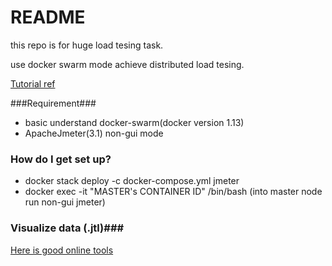 # README #

this repo is for huge load tesing task.

use docker swarm mode achieve distributed load tesing.

[Tutorial ref](http://www.testautomationguru.com/jmeter-scaling-out-load-servers-using-docker-compose-in-distributed-load-testing/)

###Requirement###

* basic understand docker-swarm(docker version 1.13)
* ApacheJmeter(3.1) non-gui mode


### How do I get set up? ###

* docker stack deploy -c docker-compose.yml jmeter
* docker exec -it "MASTER's CONTAINER ID" /bin/bash (into master node run non-gui jmeter)

### Visualize data (.jtl)###

[Here is good online tools](https://sense.blazemeter.com/gui/)

